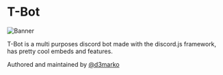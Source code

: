# T-Bot

![Banner](https://i.imgur.com/bmeX76C.png)

T-Bot is a multi purposes discord bot made with the discord.js framework, has pretty cool embeds and features.


Authored and maintained by [@d3marko](https://github.com/d3marko)
